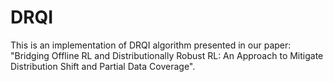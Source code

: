 # DRQI

This is an implementation of DRQI algorithm presented in our paper: "Bridging Offline RL and Distributionally Robust RL: An Approach to Mitigate Distribution Shift and Partial Data Coverage".
